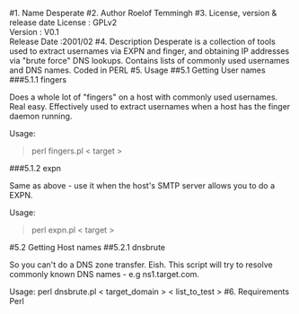 #1. Name
Desperate
#2. Author
Roelof Temmingh
#3. License, version & release date
License : GPLv2  
Version : V0.1  
Release Date :2001/02
#4. Description
Desperate is a collection of tools used to extract usernames via EXPN and finger, and obtaining IP addresses via "brute force" DNS lookups. Contains lists of commonly used usernames and DNS names. Coded in PERL
#5. Usage
##5.1 Getting User names
###5.1.1 fingers

Does a whole lot of "fingers" on a host with commonly used usernames.
Real easy. Effectively used to extract usernames when a host has the
finger daemon running.

Usage:  
> perl fingers.pl < target >

###5.1.2 expn

Same as above - use it when the host's SMTP server allows you to do
a EXPN.

Usage:  
> perl expn.pl < target >

#5.2 Getting Host names
##5.2.1 dnsbrute

So you can't do a DNS zone transfer. Eish. This script will try to resolve
commonly known DNS names - e.g ns1.target.com.  

Usage: perl dnsbrute.pl < target_domain > < list_to_test >
#6. Requirements
Perl

